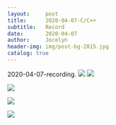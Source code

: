 ```yaml
---
layout:     post
title:      2020-04-07-C/C++
subtitle:   Record
date:       2020-04-07
author:     Jocelyn
header-img: img/post-bg-2015.jpg
catalog: true
---
```


2020-04-07-recording.
![](https://tva1.sinaimg.cn/large/007S8ZIlly1gfjj0m2yedj30u012ttn4.jpg)
![](https://tva1.sinaimg.cn/large/007S8ZIlly1gfjj0lv36sj30u012tdv0.jpg)

![](https://tva1.sinaimg.cn/large/007S8ZIlly1gfjj0lkaddj30u012th2n.jpg)

![](https://tva1.sinaimg.cn/large/007S8ZIlly1gfjj0lb93hj30u012tdxu.jpg)

![](https://tva1.sinaimg.cn/large/007S8ZIlly1gfjj0l1hhej30u012tmzc.jpg)